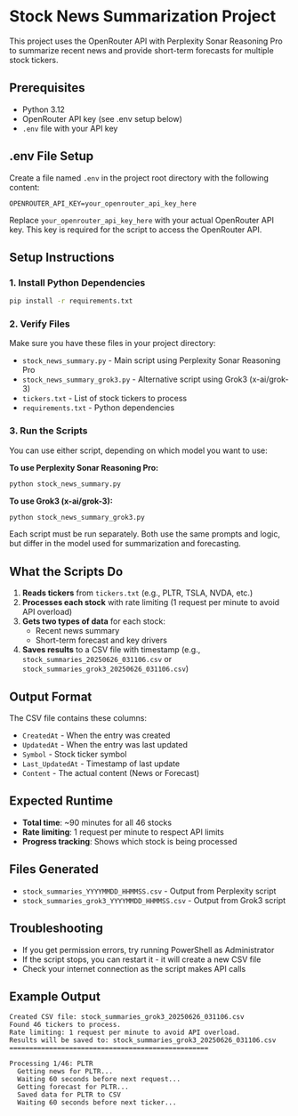 # Stock News Summarization Project

This project uses the OpenRouter API with Perplexity Sonar Reasoning Pro to summarize recent news and provide short-term forecasts for multiple stock tickers.

## Prerequisites

- Python 3.12 
- OpenRouter API key (see .env setup below)
- `.env` file with your API key

## .env File Setup

Create a file named `.env` in the project root directory with the following content:

```
OPENROUTER_API_KEY=your_openrouter_api_key_here
```

Replace `your_openrouter_api_key_here` with your actual OpenRouter API key. This key is required for the script to access the OpenRouter API.

## Setup Instructions

### 1. Install Python Dependencies

```bash
pip install -r requirements.txt
```

### 2. Verify Files

Make sure you have these files in your project directory:
- `stock_news_summary.py` - Main script using Perplexity Sonar Reasoning Pro
- `stock_news_summary_grok3.py` - Alternative script using Grok3 (x-ai/grok-3)
- `tickers.txt` - List of stock tickers to process
- `requirements.txt` - Python dependencies

### 3. Run the Scripts

You can use either script, depending on which model you want to use:

**To use Perplexity Sonar Reasoning Pro:**
```bash
python stock_news_summary.py
```

**To use Grok3 (x-ai/grok-3):**
```bash
python stock_news_summary_grok3.py
```

Each script must be run separately. Both use the same prompts and logic, but differ in the model used for summarization and forecasting.

## What the Scripts Do

1. **Reads tickers** from `tickers.txt` (e.g., PLTR, TSLA, NVDA, etc.)
2. **Processes each stock** with rate limiting (1 request per minute to avoid API overload)
3. **Gets two types of data** for each stock:
   - Recent news summary
   - Short-term forecast and key drivers
4. **Saves results** to a CSV file with timestamp (e.g., `stock_summaries_20250626_031106.csv` or `stock_summaries_grok3_20250626_031106.csv`)

## Output Format

The CSV file contains these columns:
- `CreatedAt` - When the entry was created
- `UpdatedAt` - When the entry was last updated
- `Symbol` - Stock ticker symbol
- `Last_UpdatedAt` - Timestamp of last update
- `Content` - The actual content (News or Forecast)

## Expected Runtime

- **Total time**: ~90 minutes for all 46 stocks
- **Rate limiting**: 1 request per minute to respect API limits
- **Progress tracking**: Shows which stock is being processed

## Files Generated

- `stock_summaries_YYYYMMDD_HHMMSS.csv` - Output from Perplexity script
- `stock_summaries_grok3_YYYYMMDD_HHMMSS.csv` - Output from Grok3 script

## Troubleshooting

- If you get permission errors, try running PowerShell as Administrator
- If the script stops, you can restart it - it will create a new CSV file
- Check your internet connection as the script makes API calls

## Example Output

```
Created CSV file: stock_summaries_grok3_20250626_031106.csv
Found 46 tickers to process.
Rate limiting: 1 request per minute to avoid API overload.
Results will be saved to: stock_summaries_grok3_20250626_031106.csv
==================================================

Processing 1/46: PLTR
  Getting news for PLTR...
  Waiting 60 seconds before next request...
  Getting forecast for PLTR...
  Saved data for PLTR to CSV
  Waiting 60 seconds before next ticker... 